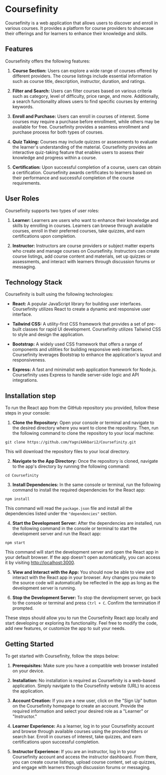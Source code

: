 # Coursefinity

Coursefinity is a web application that allows users to discover and enroll in various courses. It provides a platform for course providers to showcase their offerings and for learners to enhance their knowledge and skills.

## Features

Coursefinity offers the following features:

1. **Course Section:** Users can explore a wide range of courses offered by different providers. The course listings include essential information such as course title, description, instructor, duration, and ratings.

2. **Filter and Search:** Users can filter courses based on various criteria such as category, level of difficulty, price range, and more. Additionally, a search functionality allows users to find specific courses by entering keywords.

3. **Enroll and Purchase:** Users can enroll in courses of interest. Some courses may require a purchase before enrollment, while others may be available for free. Coursefinity provides a seamless enrollment and purchase process for both types of courses.

4. **Quiz Taking:** Courses may include quizzes or assessments to evaluate the learner's understanding of the material. Coursefinity provides an interactive quiz-taking feature that enables users to assess their knowledge and progress within a course.

5. **Certification:** Upon successful completion of a course, users can obtain a certification. Coursefinity awards certificates to learners based on their performance and successful completion of the course requirements.

## User Roles

Coursefinity supports two types of user roles:

1. **Learner:** Learners are users who want to enhance their knowledge and skills by enrolling in courses. Learners can browse through available courses, enroll in their preferred courses, take quizzes, and earn certifications upon completion.

2. **Instructor:** Instructors are course providers or subject matter experts who create and manage courses on Coursefinity. Instructors can create course listings, add course content and materials, set up quizzes or assessments, and interact with learners through discussion forums or messaging.

## Technology Stack

Coursefinity is built using the following technologies:

- **React:** A popular JavaScript library for building user interfaces. Coursefinity utilizes React to create a dynamic and responsive user interface.

- **Tailwind CSS:** A utility-first CSS framework that provides a set of pre-built classes for rapid UI development. Coursefinity utilizes Tailwind CSS to style and design the application.

- **Bootstrap:** A widely used CSS framework that offers a range of components and utilities for building responsive web interfaces. Coursefinity leverages Bootstrap to enhance the application's layout and responsiveness.

- **Express:** A fast and minimalist web application framework for Node.js. Coursefinity uses Express to handle server-side logic and API integrations.


## Installation step

To run the React app from the GitHub repository you provided, follow these steps in your console:

1. **Clone the Repository:** Open your console or terminal and navigate to the desired directory where you want to clone the repository. Then, run the following command to clone the repository to your local machine:
```
git clone https://github.com/YagnikAkbari2/Coursefinity.git
```
This will download the repository files to your local directory.

2. **Navigate to the App Directory:** Once the repository is cloned, navigate to the app's directory by running the following command:
```
cd Coursefinity
```

3. **Install Dependencies:** In the same console or terminal, run the following command to install the required dependencies for the React app:
```
npm install
```
This command will read the `package.json` file and install all the dependencies listed under the `"dependencies"` section.

4. **Start the Development Server:** After the dependencies are installed, run the following command in the console or terminal to start the development server and run the React app:
```
npm start
```
This command will start the development server and open the React app in your default browser. If the app doesn't open automatically, you can access it by visiting [http://localhost:3000](http://localhost:3000).

5. **View and Interact with the App:** You should now be able to view and interact with the React app in your browser. Any changes you make to the source code will automatically be reflected in the app as long as the development server is running.

6. **Stop the Development Server:** To stop the development server, go back to the console or terminal and press `Ctrl + C`. Confirm the termination if prompted.

These steps should allow you to run the Coursefinity React app locally and start developing or exploring its functionality. Feel free to modify the code, add new features, or customize the app to suit your needs.

## Getting Started

To get started with Coursefinity, follow the steps below:

1. **Prerequisites:** Make sure you have a compatible web browser installed on your device.

2. **Installation:** No installation is required as Coursefinity is a web-based application. Simply navigate to the Coursefinity website (URL) to access the application.

3. **Account Creation:** If you are a new user, click on the "Sign Up" button on the Coursefinity homepage to create an account. Provide the required information and select your desired role as a "Learner" or "Instructor."

4. **Learner Experience:** As a learner, log in to your Coursefinity account and browse through available courses using the provided filters or search bar. Enroll in courses of interest, take quizzes, and earn certifications upon successful completion.

5. **Instructor Experience:** If you are an instructor, log in to your Coursefinity account and access the instructor dashboard. From there, you can create course listings, upload course content, set up quizzes, and engage with learners through discussion forums or messaging.

<!-- Thank you for choosing Coursefinity! We hope you have a great learning experience. -->

